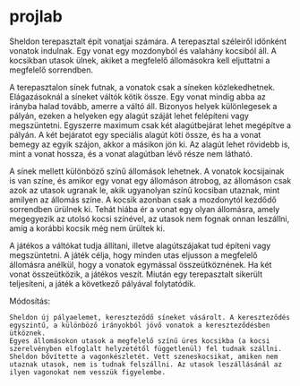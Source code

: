 # projlab

Sheldon terepasztalt épít vonatjai számára. A terepasztal széleiről időnként vonatok indulnak. Egy vonat egy mozdonyból és valahány kocsiból áll. A kocsikban utasok ülnek, akiket a megfelelő állomásokra kell eljuttatni a megfelelő sorrendben.

A terepasztalon sínek futnak, a vonatok csak a síneken közlekedhetnek. Elágazásoknál a síneket váltók kötik össze. Egy vonat mindig abba az irányba halad tovább, amerre a váltó áll. Bizonyos helyek különlegesek a pályán, ezeken a helyeken egy alagút száját lehet felépíteni vagy megszüntetni. Egyszerre maximum csak két alagútbejárat lehet megépítve a pályán. A két bejáratot egy speciális alagút köti össze, és ha a vonat bemegy az egyik szájon, akkor a másikon jön ki. Az alagút lehet rövidebb is, mint a vonat hossza, és a vonat alagútban lévő része nem látható.

A sínek mellett különböző színű állomások lehetnek. A vonatok kocsijainak is van színe, és amikor egy vonat egy állomáson átrobog, az állomáson csak azok az utasok ugranak le, akik ugyanolyan színű kocsiban utaznak, mint amilyen az állomás színe. A kocsik azonban csak a mozdonytól kezdődő sorrendben ürülnek ki. Tehát hiába ér a vonat egy olyan állomásra, amely megegyezik az utolsó kocsi színével, az utasok nem fognak onnan leszállni, amíg a korábbi kocsik még nem ürültek ki.

A játékos a váltókat tudja állítani, illetve alagútszájakat tud építeni vagy megszüntetni. A játék célja, hogy minden utas eljusson a megfelelő állomásra anélkül, hogy a vonatok egymással összeütköznének. Ha két vonat összeütközik, a játékos veszít. Miután egy terepasztalt sikerült teljesíteni, a játék a következő pályával folytatódik.

Módosítás:

    Sheldon új pályaelemet, kereszteződő síneket vásárolt. A kereszteződés egyszintű, a különböző irányokból jövő vonatok a kereszteződésben ütköznek.
    Egyes állomásokon utasok a megfelelő színű üres kocsikba (a kocsi szerelvényben elfoglalt helyzetétől függetlenül) fel tudnak szállni.
    Sheldon bővítette a vagonkészletét. Vett szeneskocsikat, amiken nem utaznak utasok, nem is tudnak felszállni. Az utasok leszállásánál az ilyen vagonokat nem vesszük figyelembe.

